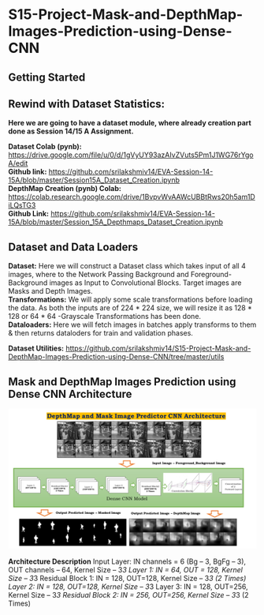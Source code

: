 # S15-Project-Mask-and-DepthMap-Images-Prediction-using-Dense-CNN <br>

## Getting Started ## 
## Rewind with Dataset Statistics: ##

**Here we are going to have a dataset module, where already creation part done as Session 14/15 A Assignment.** <br>

**Dataset Colab (pynb):** https://drive.google.com/file/u/0/d/1gVyUY93azAIvZVuts5Pm1J1WG76rYgoA/edit <br>
**Github link:** https://github.com/srilakshmiv14/EVA-Session-14-15A/blob/master/Session15A_Dataset_Creation.ipynb <br>
**DepthMap Creation (pynb) Colab:** https://colab.research.google.com/drive/1BvpvWvAAWcUBBtRws20h5am1DiLQsTG3 <br>
**Github Link:** https://github.com/srilakshmiv14/EVA-Session-14-15A/blob/master/Session_15A_Depthmaps_Dataset_Creation.ipynb <br>


## Dataset and Data Loaders ##
**Dataset:** Here we will construct a Dataset class which takes input of all 4 images, where to the Network Passing Background and Foreground- Background images as Input to Convolutional Blocks. Target images are Masks and Depth Images. <br>
**Transformations:** We will apply some scale transformations before loading the data.
As both the inputs are of 224 * 224 size, we will resize it as 128 * 128 or 64 * 64
-Grayscale Transformations has been done. <br>
**Dataloaders:** Here we will fetch images in batches apply transforms to them & then returns dataloders for train and validation phases.

**Dataset Utilities:** https://github.com/srilakshmiv14/S15-Project-Mask-and-DepthMap-Images-Prediction-using-Dense-CNN/tree/master/utils <br>

## Mask and DepthMap Images Prediction using Dense CNN Architecture ##
![Mask and DepthMap Images Prediction using Dense CNN Architecture](https://github.com/srilakshmiv14/S15-Project-Mask-and-DepthMap-Images-Prediction-using-Dense-CNN/blob/master/DepthMap%20and%20Mask%20Image%20Predictor%20CNN%20Architecture.png)


**Architecture Description** 
Input Layer:  IN channels = 6 (Bg – 3, BgFg – 3), OUT channels – 64, Kernel Size – 3*3 
Layer 1: IN = 64, OUT = 128, Kernel Size – 3*3
Residual Block 1: IN = 128, OUT=128, Kernel Size – 3*3 (2 Times)
Layer 2: IN = 128, OUT=128, Kernel Size – 3*3
Layer 3: IN = 128, OUT=256, Kernel Size – 3*3
Residual Block 2: IN = 256, OUT=256, Kernel Size – 3*3 (2 Times)
